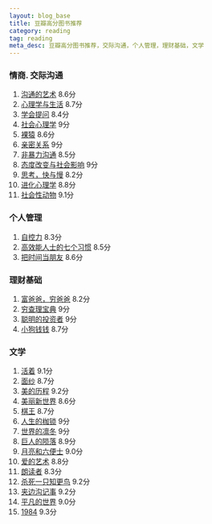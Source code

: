 ```yaml
---
layout: blog_base
title: 豆瓣高分图书推荐
category: reading
tag: reading
meta_desc: 豆瓣高分图书推荐，交际沟通，个人管理，理财基础，文学
---
```


### 情商. 交际沟通
1. [沟通的艺术](https://book.douban.com/subject/5321463/)     8.6分
2. [心理学与生活](https://book.douban.com/subject/1032501/)   8.7分
3. [学会提问](https://book.douban.com/subject/1504957/)     8.4分
4. [社会心理学](https://book.douban.com/subject/1476651/)   9分
5. [裸猿](https://book.douban.com/subject/1024928/)     8.6分
6. [亲密关系](https://book.douban.com/subject/1437973/)    9分
7. [非暴力沟通](https://book.douban.com/subject/3533221/)     8.5分
8. [态度改变与社会影响](https://book.douban.com/subject/2328178/)    9分
9. [思考，快与慢](https://book.douban.com/subject/10785583/)      8.2分
10. [进化心理学](https://book.douban.com/subject/2143904/)     8.8分
11. [社会性动物](https://book.douban.com/subject/2328458/)     9.1分

### 个人管理
1. [自控力](https://book.douban.com/subject/10786473/)      8.3分
2. [高效能人士的七个习惯](https://book.douban.com/subject/5325618/)     8.5分
3. [把时间当朋友](https://book.douban.com/subject/3609132/)     8.6分

### 理财基础
1. [富爸爸，穷爸爸](https://book.douban.com/subject/1033778/)    8.2分
2. [穷查理宝典](https://book.douban.com/subject/5346110/)    9分
3. [聪明的投资者](https://book.douban.com/subject/5243775/)    9分
4. [小狗钱钱](https://book.douban.com/subject/1095634/)    8.7分

### 文学
1. [活着](https://book.douban.com/subject/1082154/)    9.1分
2. [面纱](https://book.douban.com/subject/10560798/)    8.7分
3. [美的历程](https://book.douban.com/subject/3410718/)    9.2分
4. [美丽新世界](https://book.douban.com/subject/1321789/)    8.6分
5. [棋王](https://book.douban.com/subject/1020961/)    8.7分
6. [人生的枷锁](https://book.douban.com/subject/2035171/)    9分
7. [世界的凛冬](https://book.douban.com/subject/26957760/)    9分
8. [巨人的陨落](https://book.douban.com/subject/26698660/)    8.9分
9. [月亮和六便士](https://book.douban.com/subject/1858513/)    9.0分
10. [爱的艺术](https://book.douban.com/subject/3026879/)    8.8分
11. [朗读者](https://book.douban.com/subject/3537590/)    8.3分
12. [杀死一只知更鸟](https://book.douban.com/subject/6781808/)    9.2分
13. [夹边沟记事](https://book.douban.com/subject/3239549/)    9.2分
14. [平凡的世界](https://book.douban.com/subject/1200840/)    9.0分
15. [1984](https://book.douban.com/subject/4820710/)    9.3分

